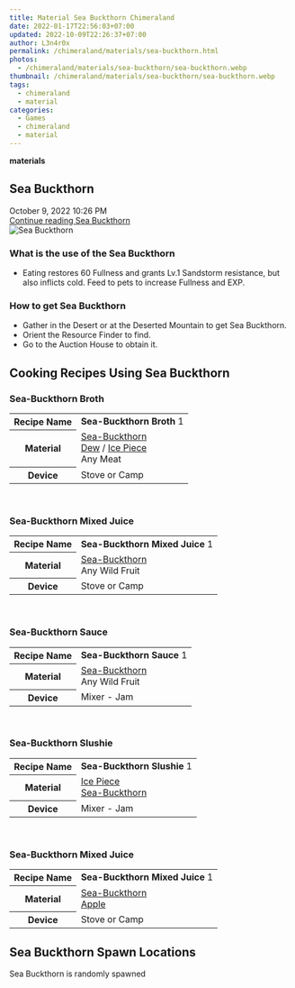 ```yaml
---
title: Material Sea Buckthorn Chimeraland
date: 2022-01-17T22:56:03+07:00
updated: 2022-10-09T22:26:37+07:00
author: L3n4r0x
permalink: /chimeraland/materials/sea-buckthorn.html
photos:
  - /chimeraland/materials/sea-buckthorn/sea-buckthorn.webp
thumbnail: /chimeraland/materials/sea-buckthorn/sea-buckthorn.webp
tags:
  - chimeraland
  - material
categories:
  - Games
  - chimeraland
  - material
---
```


<section id="bootstrap-wrapper">
  <link
    rel="stylesheet"
    href="https://rawcdn.githack.com/dimaslanjaka/Web-Manajemen/870a349/css/bootstrap-5-3-0-alpha3-wrapper.css"
  />
  <div
    class="row g-0 border rounded overflow-hidden flex-md-row mb-4 shadow-sm position-relative"
  >
    <div class="col p-4 d-flex flex-column position-static">
      <strong class="d-inline-block mb-2 text-success">materials</strong>
      <h2 class="mb-0">Sea Buckthorn</h2>
      <div class="mb-1 text-muted">October 9, 2022 10:26 PM</div>
      <a
        href="/chimeraland/materials/sea-buckthorn.html"
        class="stretched-link d-none text-primary"
        >Continue reading Sea Buckthorn</a
      >
    </div>
    <div class="col-auto d-none d-lg-block">
      <img
        src="/chimeraland/materials/sea-buckthorn/sea-buckthorn.webp"
        alt="Sea Buckthorn"
      />
    </div>
  </div>
  <div class="row">
    <div class="col-lg-6 col-12 mb-2">
      <div class="card bg-dark text-light">
        <div class="card-body">
          <h3 class="card-title">What is the use of the Sea Buckthorn</h3>
          <div class="card-text">
            <ul>
              <li>
                Eating restores 60 Fullness and grants Lv.1 Sandstorm
                resistance, but also inflicts cold. Feed to pets to increase
                Fullness and EXP.
              </li>
            </ul>
          </div>
        </div>
      </div>
    </div>
    <div class="col-lg-6 col-12 mb-2">
      <div class="card bg-dark text-light">
        <div class="card-body">
          <h3 class="card-title">How to get Sea Buckthorn</h3>
          <div class="card-text">
            <ul>
              <li>
                Gather in the Desert or at the Deserted Mountain to get Sea
                Buckthorn.
              </li>
              <li>Orient the Resource Finder to find.</li>
              <li>Go to the Auction House to obtain it.</li>
            </ul>
          </div>
        </div>
      </div>
    </div>
    <div class="col-12 mb-2">
      <h2 id="cookable">Cooking Recipes Using Sea Buckthorn</h2>
      <div id="recipe-sea-buckthorn-broth">
        <h3 id="item-sea-buckthorn-broth">Sea-Buckthorn Broth</h3>
        <div class="mb-2">
          <table class="table">
            <tr>
              <th>Recipe Name</th>
              <td><b>Sea-Buckthorn Broth</b> 1</td>
            </tr>
            <tr>
              <th>Material</th>
              <td>
                <a
                  class="text-decoration-none text-primary"
                  href="/chimeraland/materials/sea-buckthorn.html"
                  >Sea-Buckthorn</a
                ><br /><a
                  class="text-decoration-none text-primary"
                  href="/chimeraland/materials/dew.html"
                  >Dew</a
                ><span> / </span
                ><a
                  class="text-decoration-none text-primary"
                  href="/chimeraland/materials/ice-piece.html"
                  >Ice Piece</a
                ><br />Any Meat
              </td>
            </tr>
            <tr>
              <th>Device</th>
              <td>Stove or Camp</td>
            </tr>
          </table>
        </div>
      </div>
      <br />
      <div id="recipe-sea-buckthorn-mixed-juice">
        <h3 id="item-sea-buckthorn-mixed-juice">Sea-Buckthorn Mixed Juice</h3>
        <div class="mb-2">
          <table class="table">
            <tr>
              <th>Recipe Name</th>
              <td><b>Sea-Buckthorn Mixed Juice</b> 1</td>
            </tr>
            <tr>
              <th>Material</th>
              <td>
                <a
                  class="text-decoration-none text-primary"
                  href="/chimeraland/materials/sea-buckthorn.html"
                  >Sea-Buckthorn</a
                ><br />Any Wild Fruit
              </td>
            </tr>
            <tr>
              <th>Device</th>
              <td>Stove or Camp</td>
            </tr>
          </table>
        </div>
      </div>
      <br />
      <div id="recipe-sea-buckthorn-sauce">
        <h3 id="item-sea-buckthorn-sauce">Sea-Buckthorn Sauce</h3>
        <div class="mb-2">
          <table class="table">
            <tr>
              <th>Recipe Name</th>
              <td><b>Sea-Buckthorn Sauce</b> 1</td>
            </tr>
            <tr>
              <th>Material</th>
              <td>
                <a
                  class="text-decoration-none text-primary"
                  href="/chimeraland/materials/sea-buckthorn.html"
                  >Sea-Buckthorn</a
                ><br />Any Wild Fruit
              </td>
            </tr>
            <tr>
              <th>Device</th>
              <td>Mixer - Jam</td>
            </tr>
          </table>
        </div>
      </div>
      <br />
      <div id="recipe-sea-buckthorn-slushie">
        <h3 id="item-sea-buckthorn-slushie">Sea-Buckthorn Slushie</h3>
        <div class="mb-2">
          <table class="table">
            <tr>
              <th>Recipe Name</th>
              <td><b>Sea-Buckthorn Slushie</b> 1</td>
            </tr>
            <tr>
              <th>Material</th>
              <td>
                <a
                  class="text-decoration-none text-primary"
                  href="/chimeraland/materials/ice-piece.html"
                  >Ice Piece</a
                ><br /><a
                  class="text-decoration-none text-primary"
                  href="/chimeraland/materials/sea-buckthorn.html"
                  >Sea-Buckthorn</a
                >
              </td>
            </tr>
            <tr>
              <th>Device</th>
              <td>Mixer - Jam</td>
            </tr>
          </table>
        </div>
      </div>
      <br />
      <div id="recipe-sea-buckthorn-mixed-juice">
        <h3 id="item-sea-buckthorn-mixed-juice">Sea-Buckthorn Mixed Juice</h3>
        <div class="mb-2">
          <table class="table">
            <tr>
              <th>Recipe Name</th>
              <td><b>Sea-Buckthorn Mixed Juice</b> 1</td>
            </tr>
            <tr>
              <th>Material</th>
              <td>
                <a
                  class="text-decoration-none text-primary"
                  href="/chimeraland/materials/sea-buckthorn.html"
                  >Sea-Buckthorn</a
                ><br /><a
                  class="text-decoration-none text-primary"
                  href="/chimeraland/materials/apple.html"
                  >Apple</a
                >
              </td>
            </tr>
            <tr>
              <th>Device</th>
              <td>Stove or Camp</td>
            </tr>
          </table>
        </div>
      </div>
    </div>
    <div class="col-12 mb-2">
      <h2>Sea Buckthorn Spawn Locations</h2>
      <p>Sea Buckthorn is randomly spawned</p>
    </div>
  </div>
</section>